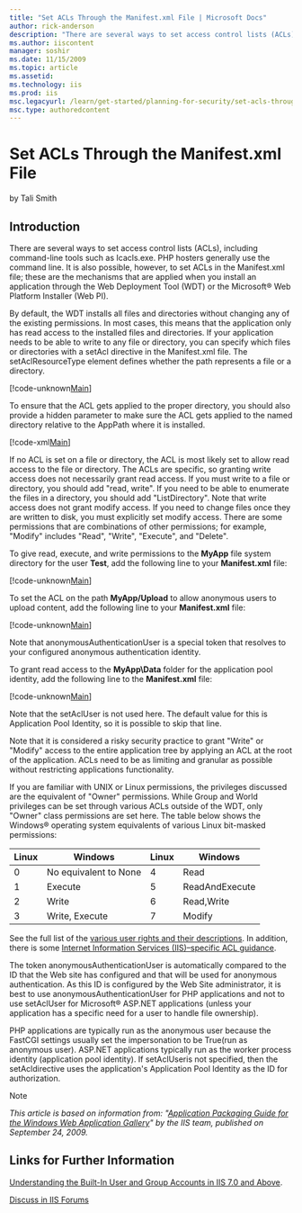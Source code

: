 ```yaml
---
title: "Set ACLs Through the Manifest.xml File | Microsoft Docs"
author: rick-anderson
description: "There are several ways to set access control lists (ACLs), including command-line tools such as Icacls.exe. PHP hosters generally use the command line. It is..."
ms.author: iiscontent
manager: soshir
ms.date: 11/15/2009
ms.topic: article
ms.assetid: 
ms.technology: iis
ms.prod: iis
msc.legacyurl: /learn/get-started/planning-for-security/set-acls-through-the-manifestxml-file
msc.type: authoredcontent
---
```

Set ACLs Through the Manifest.xml File
====================
by Tali Smith

## Introduction

There are several ways to set access control lists (ACLs), including command-line tools such as Icacls.exe. PHP hosters generally use the command line. It is also possible, however, to set ACLs in the Manifest.xml file; these are the mechanisms that are applied when you install an application through the Web Deployment Tool (WDT) or the Microsoft® Web Platform Installer (Web PI).

By default, the WDT installs all files and directories without changing any of the existing permissions. In most cases, this means that the application only has read access to the installed files and directories. If your application needs to be able to write to any file or directory, you can specify which files or directories with a setAcl directive in the Manifest.xml file. The setAclResourceType element defines whether the path represents a file or a directory.


[!code-unknown[Main](set-acls-through-the-manifestxml-file/samples/sample-127019-1.unknown)]


To ensure that the ACL gets applied to the proper directory, you should also provide a hidden parameter to make sure the ACL gets applied to the named directory relative to the AppPath where it is installed.


[!code-xml[Main](set-acls-through-the-manifestxml-file/samples/sample2.xml)]


If no ACL is set on a file or directory, the ACL is most likely set to allow read access to the file or directory. The ACLs are specific, so granting write access does not necessarily grant read access. If you must write to a file or directory, you should add "read, write". If you need to be able to enumerate the files in a directory, you should add "ListDirectory". Note that write access does not grant modify access. If you need to change files once they are written to disk, you must explicitly set modify access. There are some permissions that are combinations of other permissions; for example, "Modify" includes "Read", "Write", "Execute", and "Delete".

To give read, execute, and write permissions to the **MyApp** file system directory for the user **Test**, add the following line to your **Manifest.xml** file:


[!code-unknown[Main](set-acls-through-the-manifestxml-file/samples/sample-127019-3.unknown)]


To set the ACL on the path **MyApp/Upload** to allow anonymous users to upload content, add the following line to your **Manifest.xml** file:


[!code-unknown[Main](set-acls-through-the-manifestxml-file/samples/sample-127019-4.unknown)]


Note that anonymousAuthenticationUser is a special token that resolves to your configured anonymous authentication identity.

To grant read access to the **MyApp\Data** folder for the application pool identity, add the following line to the **Manifest.xml** file:


[!code-unknown[Main](set-acls-through-the-manifestxml-file/samples/sample-127019-5.unknown)]


Note that the setAclUser is not used here. The default value for this is Application Pool Identity, so it is possible to skip that line.

Note that it is considered a risky security practice to grant "Write" or "Modify" access to the entire application tree by applying an ACL at the root of the application. ACLs need to be as limiting and granular as possible without restricting applications functionality.

If you are familiar with UNIX or Linux permissions, the privileges discussed are the equivalent of "Owner" permissions. While Group and World privileges can be set through various ACLs outside of the WDT, only "Owner" class permissions are set here. The table below shows the Windows® operating system equivalents of various Linux bit-masked permissions:

| Linux | Windows | Linux | Windows |
| --- | --- | --- | --- |
| 0 | No equivalent to None | 4 | Read |
| 1 | Execute | 5 | ReadAndExecute |
| 2 | Write | 6 | Read,Write |
| 3 | Write, Execute | 7 | Modify |

See the full list of the [various user rights and their descriptions](https://msdn.microsoft.com/en-us/library/system.security.accesscontrol.filesystemrights.aspx). In addition, there is some [Internet Information Services (IIS)–specific ACL guidance](secure-content-in-iis-through-file-system-acls.md).

The token anonymousAuthenticationUser is automatically compared to the ID that the Web site has configured and that will be used for anonymous authentication. As this ID is configured by the Web Site administrator, it is best to use anonymousAuthenticationUser for PHP applications and not to use setAclUser for Microsoft® ASP.NET applications (unless your application has a specific need for a user to handle file ownership).

PHP applications are typically run as the anonymous user because the FastCGI settings usually set the impersonation to be True(run as anonymous user). ASP.NET applications typically run as the worker process identity (application pool identity). If setAclUseris not specified, then the setAcldirective uses the application's Application Pool Identity as the ID for authorization.


> [!NOTE]
> *This article is based on information from: "[Application Packaging Guide for the Windows Web Application Gallery](../../develop/windows-web-application-gallery/package-an-application-for-the-windows-web-application-gallery.md)" by the IIS team, published on September 24, 2009.*


## Links for Further Information

[Understanding the Built-In User and Group Accounts in IIS 7.0 and Above](understanding-built-in-user-and-group-accounts-in-iis.md).
  
  
[Discuss in IIS Forums](https://forums.iis.net/1043.aspx)